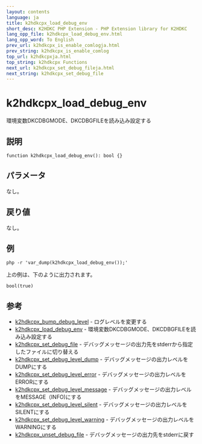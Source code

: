 ```yaml
---
layout: contents
language: ja
title: k2hdkcpx_load_debug_env
short_desc: K2HDKC PHP Extension - PHP Extension library for K2HDKC
lang_opp_file: k2hdkcpx_load_debug_env.html
lang_opp_word: To English
prev_url: k2hdkcpx_is_enable_comlogja.html
prev_string: k2hdkcpx_is_enable_comlog
top_url: k2hdkcpxja.html
top_string: k2hdkcpx Functions
next_url: k2hdkcpx_set_debug_fileja.html
next_string: k2hdkcpx_set_debug_file
---
```


# k2hdkcpx_load_debug_env
環境変数DKCDBGMODE、DKCDBGFILEを読み込み設定する

## 説明

```
function k2hdkcpx_load_debug_env(): bool {}
```


## パラメータ
なし。

## 戻り値
なし。

## 例

```
php -r 'var_dump(k2hdkcpx_load_debug_env());'
```

上の例は、下のように出力されます。

```
bool(true)
```


## 参考
- [k2hdkcpx_bump_debug_level](k2hdkcpx_bump_debug_levelja.html) - ログレベルを変更する
- [k2hdkcpx_load_debug_env](k2hdkcpx_load_debug_envja.html) - 環境変数DKCDBGMODE、DKCDBGFILEを読み込み設定する
- [k2hdkcpx_set_debug_file](k2hdkcpx_set_debug_fileja.html) - デバッグメッセージの出力先をstderrから指定したファイルに切り替える
- [k2hdkcpx_set_debug_level_dump](k2hdkcpx_set_debug_level_dumpja.html) - デバッグメッセージの出力レベルをDUMPにする
- [k2hdkcpx_set_debug_level_error](k2hdkcpx_set_debug_level_errorja.html) - デバッグメッセージの出力レベルをERRORにする
- [k2hdkcpx_set_debug_level_message](k2hdkcpx_set_debug_level_messageja.html) - デバッグメッセージの出力レベルをMESSAGE（INFO)にする
- [k2hdkcpx_set_debug_level_silent](k2hdkcpx_set_debug_level_silentja.html) - デバッグメッセージの出力レベルをSILENTにする
- [k2hdkcpx_set_debug_level_warning](k2hdkcpx_set_debug_level_warningja.html) - デバッグメッセージの出力レベルをWARNINGにする
- [k2hdkcpx_unset_debug_file](k2hdkcpx_unset_debug_fileja.html) - デバッグメッセージの出力先をstderrに戻す
